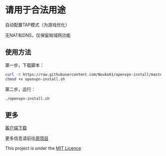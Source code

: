 # 请用于合法用途

自动配置TAP模式（为游戏优化）

无NAT和DNS，仅保留局域网功能

## 使用方法

第一步，下载脚本：

```bash
curl -O https://raw.githubusercontent.com/Nouko61/openvpn-install/master/openvpn-install.sh
chmod +x openvpn-install.sh
```

第二步，运行：

```sh
./openvpn-install.sh
```

## 更多

[客户端下载](https://openvpn.net/community-downloads/)

更多信息请前往[原项目](https://github.com/angristan/openvpn-install)

This project is under the [MIT Licence](https://raw.githubusercontent.com/N/openvpn-install/master/LICENSE)
